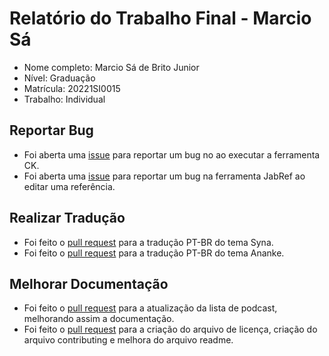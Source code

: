 # Relatório do Trabalho Final - Marcio Sá

* Nome completo: Marcio Sá de Brito Junior
* Nível: Graduação
* Matrícula: 20221SI0015
* Trabalho: Individual

## Reportar Bug 

* Foi aberta uma [issue](https://github.com/mauricioaniche/ck/issues/19) para reportar um bug no ao executar a ferramenta CK.
* Foi aberta uma [issue](https://github.com/JabRef/jabref/issues/5100) para reportar um bug na ferramenta JabRef ao editar uma referência.

## Realizar Tradução

* Foi feito o [pull request](https://github.com/okkur/syna/pull/573) para a tradução PT-BR do tema Syna.
* Foi feito o [pull request](https://github.com/budparr/gohugo-theme-ananke/pull/179) para a tradução PT-BR do tema Ananke.

## Melhorar Documentação

* Foi feito o [pull request](https://github.com/DivulgacaoCientifica/divulgacaocientifica/pull/15) para a atualização da lista de podcast, melhorando assim a documentação.
* Foi feito o [pull request](https://github.com/elvisthermo/formularioCategorizacao/pull/1) para a criação do arquivo de licença, criação do arquivo contributing e melhora do arquivo readme.
